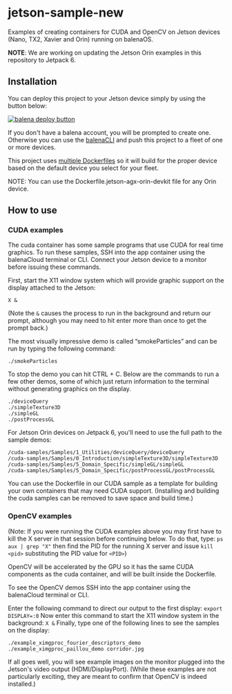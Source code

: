 # jetson-sample-new
Examples of creating containers for CUDA and OpenCV on Jetson devices (Nano, TX2, Xavier and Orin) running on balenaOS.

**NOTE**: We are working on updating the Jetson Orin examples in this repository to Jetpack 6.

## Installation

You can deploy this project to your Jetson device simply by using the button below:

[![balena deploy button](https://www.balena.io/deploy.svg)](https://dashboard.balena-cloud.com/deploy?repoUrl=https://github.com/balena-io-experimental/jetson-sample-new)


If you don't have a balena account, you will be prompted to create one. Otherwise you can use the [balenaCLI](https://www.balena.io/docs/reference/balena-cli/) and push this project to a fleet of one or more devices.

This project uses [multiple Dockerfiles](https://www.balena.io/docs/learn/develop/dockerfile/#multiple-dockerfiles) so it will build for the proper device based on the default device you select for your fleet.

NOTE: You can use the Dockerfile.jetson-agx-orin-devkit file for any Orin device.

## How to use

### CUDA examples
The cuda container has some sample programs that use CUDA for real time graphics. To run these samples, SSH into the app container using the balenaCloud terminal or CLI. Connect your Jetson device to a monitor before issuing these commands.

First, start the X11 window system which will provide graphic support on the display attached to the Jetson:

`X &`

(Note the `&` causes the process to run in the background and return our prompt, although you may need to hit enter more than once to get the prompt back.)

The most visually impressive demo is called “smokeParticles” and can be run by typing the following command:

`./smokeParticles`

To stop the demo you can hit CTRL + C. Below are the commands to run a few other demos, some of which just return information to the terminal without generating graphics on the display.
```
./deviceQuery
./simpleTexture3D
./simpleGL
./postProcessGL
```

For Jetson Orin devices on Jetpack 6, you'll need to use the full path to the sample demos:
```
/cuda-samples/Samples/1_Utilities/deviceQuery/deviceQuery
/cuda-samples/Samples/0_Introduction/simpleTexture3D/simpleTexture3D
/cuda-samples/Samples/5_Domain_Specific/simpleGL/simpleGL
/cuda-samples/Samples/5_Domain_Specific/postProcessGL/postProcessGL
```

You can use the Dockerfile in our CUDA sample as a template for building your own containers that may need CUDA support. (Installing and building the cuda samples can be removed to save space and build time.)

### OpenCV examples

(Note: If you were running the CUDA examples above you may first have to kill the X server in that session before continuing below. To do that, 
type: `ps aux | grep "X"` then find the PID for the running X server and issue `kill <pid>` substituting the PID value for `<PID>`)

OpenCV will be accelerated by the GPU so it has the same CUDA components as the cuda container, and will be built inside the Dockerfile.

To see the OpenCV demos SSH into the app container using the balenaCloud terminal or CLI.

Enter the following command to direct our output to the first display:
`export DISPLAY=:0`
Now enter this command to start the X11 window system in the background:
`X &`
Finally, type one of the following lines to see the samples on the display:
```
./example_ximgproc_fourier_descriptors_demo
./example_ximgproc_paillou_demo corridor.jpg
```
If all goes well, you will see example images on the monitor plugged into the Jetson's video output (HDMI/DisplayPort). (While these examples are not particularly exciting, they are meant to confirm that OpenCV is indeed installed.)


